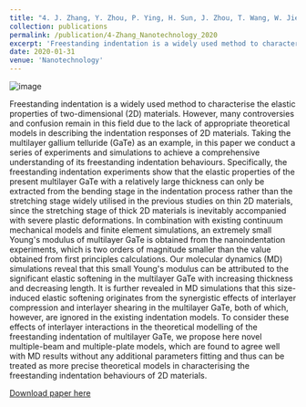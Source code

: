 ```yaml
---
title: "4. J. Zhang, Y. Zhou, P. Ying, H. Sun, J. Zhou, T. Wang, W. Jie, M. Kuball, Effects of interlayer interactions on the nanoindentation response of freely suspended multilayer gallium telluride. Nanotechnology 31, 165706 (2020)."
collection: publications
permalink: /publication/4-Zhang_Nanotechnology_2020
excerpt: 'Freestanding indentation is a widely used method to characterise the elastic properties of two-dimensional (2D) materials. However, many controversies and confusion remain in this field due to the lack of appropriate theoretical models in describing the indentation responses of 2D materials. Taking the multilayer gallium telluride (GaTe) as an example, in this paper we conduct a series of experiments and simulations to achieve a comprehensive understanding of its freestanding indentation behaviours.'
date: 2020-01-31
venue: 'Nanotechnology'
---
```

![image](https://user-images.githubusercontent.com/54773018/220782357-286806a1-5335-4cf1-b5d9-9c80f1774c9d.png)

Freestanding indentation is a widely used method to characterise the elastic properties of two-dimensional (2D) materials. However, many controversies and confusion remain in this field due to the lack of appropriate theoretical models in describing the indentation responses of 2D materials. Taking the multilayer gallium telluride (GaTe) as an example, in this paper we conduct a series of experiments and simulations to achieve a comprehensive understanding of its freestanding indentation behaviours. Specifically, the freestanding indentation experiments show that the elastic properties of the present multilayer GaTe with a relatively large thickness can only be extracted from the bending stage in the indentation process rather than the stretching stage widely utilised in the previous studies on thin 2D materials, since the stretching stage of thick 2D materials is inevitably accompanied with severe plastic deformations. In combination with existing continuum mechanical models and finite element simulations, an extremely small Young's modulus of multilayer GaTe is obtained from the nanoindentation experiments, which is two orders of magnitude smaller than the value obtained from first principles calculations. Our molecular dynamics (MD) simulations reveal that this small Young's modulus can be attributed to the significant elastic softening in the multilayer GaTe with increasing thickness and decreasing length. It is further revealed in MD simulations that this size-induced elastic softening originates from the synergistic effects of interlayer compression and interlayer shearing in the multilayer GaTe, both of which, however, are ignored in the existing indentation models. To consider these effects of interlayer interactions in the theoretical modelling of the freestanding indentation of multilayer GaTe, we propose here novel multiple-beam and multiple-plate models, which are found to agree well with MD results without any additional parameters fitting and thus can be treated as more precise theoretical models in characterising the freestanding indentation behaviours of 2D materials.

[Download paper here](http://hityingph.github.io/files/4-Zhang_Nanotechnology_2020.pdf)
